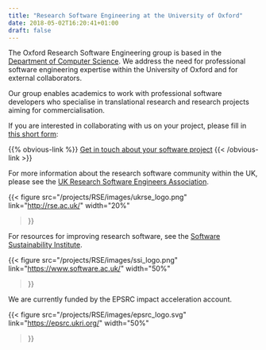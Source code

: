 ```yaml
---
title: "Research Software Engineering at the University of Oxford"
date: 2018-05-02T16:20:41+01:00
draft: false
---
```



The Oxford Research Software Engineering group is based in the [Department of Computer Science](http://www.cs.ox.ac.uk/).
We address the need for professional software engineering expertise within the University of Oxford and for external collaborators.

Our group enables academics to work with professional software developers who specialise in translational research and research projects aiming for commercialisation.

If you are interested in collaborating with us on your project, please fill in [this short form](https://goo.gl/forms/Ten4EsxZSOUIwJLD3):

{{% obvious-link %}}
[Get in touch about your software project](https://goo.gl/forms/Ten4EsxZSOUIwJLD3)
{{< /obvious-link >}}

<!-- from a central Oxford pool as and when they are needed: for any period from a few days to a few years. -->

<!-- You can find more information about us and our project aims in the [About]({{<ref "about.md" >}}) page. -->

For more information about the research software community within the UK, please see the [UK Research Software Engineers Association](http://rse.ac.uk).

{{< figure
src="/projects/RSE/images/ukrse_logo.png"
link="http://rse.ac.uk/"
width="20%"
>}}


For resources for improving research software, see the [Software Sustainability
Institute](https://www.software.ac.uk).

{{< figure
src="/projects/RSE/images/ssi_logo.png"
link="https://www.software.ac.uk/"
width="50%"
>}}


We are currently funded by the EPSRC impact acceleration account.

{{< figure
src="/projects/RSE/images/epsrc_logo.svg"
link="https://epsrc.ukri.org/"
width="50%"
>}}
